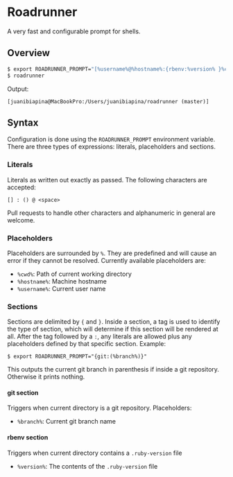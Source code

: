 # Roadrunner

A very fast and configurable prompt for shells.

## Overview

```sh
$ export ROADRUNNER_PROMPT="[%username%@%hostname%:{rbenv:%version% }%cwd%{git: (%branch%)}]"
$ roadrunner
```

Output:

```
[juanibiapina@MacBookPro:/Users/juanibiapina/roadrunner (master)]
```

## Syntax

Configuration is done using the `ROADRUNNER_PROMPT` environment variable. There
are three types of expressions: literals, placeholders and sections.

### Literals

Literals as written out exactly as passed. The following characters are
accepted:

```
[] : () @ <space>
```

Pull requests to handle other characters and alphanumeric in general are
welcome.

### Placeholders

Placeholders are surrounded by `%`. They are predefined and will cause an error
if they cannot be resolved. Currently available placeholders are:

- `%cwd%`: Path of current working directory
- `%hostname%`: Machine hostname
- `%username%`: Current user name

### Sections

Sections are delimited by `{` and `}`. Inside a section, a tag is used to
identify the type of section, which will determine if this section will be
rendered at all. After the tag followed by a `:`, any literals are allowed plus
any placeholders defined by that specific section. Example:

```
$ export ROADRUNNER_PROMPT="{git:(%branch%)}"
```

This outputs the current git branch in parenthesis if inside a git repository.
Otherwise it prints nothing.

#### git section

Triggers when current directory is a git repository. Placeholders:

- `%branch%`: Current git branch name

#### rbenv section

Triggers when current directory contains a `.ruby-version` file

- `%version%`: The contents of the `.ruby-version` file
